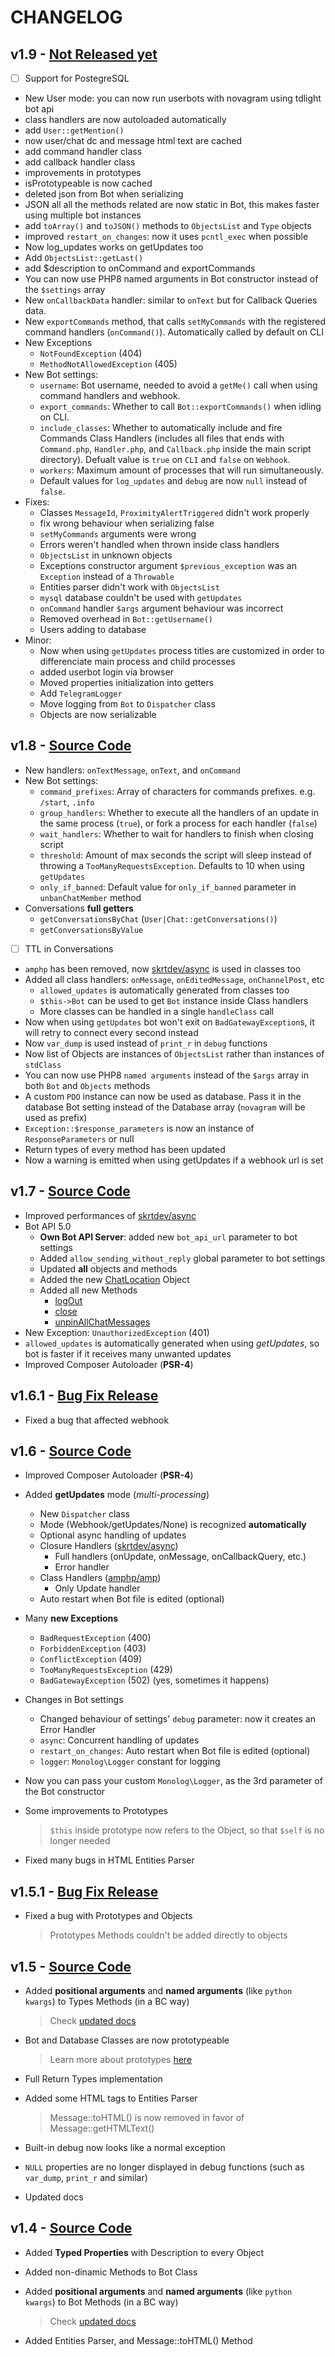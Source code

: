# CHANGELOG

## v1.9 - [Not Released yet](https://github.com/skrtdev/NovaGram/releases/tag/v1.9)  
- [ ] Support for PostegreSQL  
- New User mode: you can now run userbots with novagram using tdlight bot api  
- class handlers are now autoloaded automatically  
- add `User::getMention()`  
- now user/chat dc and message html text are cached
- add command handler class  
- add callback handler class  
- improvements in prototypes  
- isPrototypeable is now cached  
- deleted json from Bot when serializing  
- JSON all all the methods related are now static in Bot, this makes faster using multiple bot instances  
- add `toArray()` and `toJSON()` methods to `ObjectsList` and `Type` objects    
- improved `restart_on_changes`: now it uses `pcntl_exec` when possible  
- Now log_updates works on getUpdates too
- Add `ObjectsList::getLast()`  
- add $description to onCommand and exportCommands  
- You can now use PHP8 named arguments in Bot constructor instead of the `$settings` array  
- New `onCallbackData` handler: similar to `onText` but for Callback Queries data.
- New `exportCommands` method, that calls `setMyCommands` with the registered command handlers (`onCommand()`). Automatically called by default on CLI
- New Exceptions
    - `NotFoundException` (404)
    - `MethodNotAllowedException` (405)
- New Bot settings:  
    - `username`: Bot username, needed to avoid a `getMe()` call when using command handlers and webhook.  
    - `export_commands`: Whether to call `Bot::exportCommands()` when idling on CLI.  
    - `include_classes`: Whether to automatically include and fire Commands Class Handlers (includes all files that ends with `Command.php`, `Handler.php`, and `Callback.php` inside the main script directory). Defualt value is `true` on `CLI` and `false` on `Webhook`.  
    - `workers`: Maximum amount of processes that will run simultaneously.  
    - Default values for `log_updates` and `debug` are now `null` instead of `false`.  
- Fixes:  
    - Classes `MessageId`, `ProximityAlertTriggered` didn't work properly  
    - fix wrong behaviour when serializing false  
    - `setMyCommands` arguments were wrong  
    - Errors weren't handled when thrown inside class handlers  
    - `ObjectsList` in unknown objects   
    - Exceptions constructor argument `$previous_exception` was an `Exception` instead of a `Throwable`  
    - Entities parser didn't work with `ObjectsList`  
    - `mysql` database couldn't be used with `getUpdates`  
    - `onCommand` handler `$args` argument behaviour was incorrect  
    - Removed overhead in `Bot::getUsername()`  
    - Users adding to database  
- Minor:
    - Now when using `getUpdates` process titles are customized in order to differenciate main process and child processes  
    - added userbot login via browser  
    - Moved properties initialization into getters  
    - Add `TelegramLogger  `
    - Move logging from `Bot` to `Dispatcher` class  
    - Objects are now serializable  


## v1.8 - [Source Code](https://github.com/skrtdev/NovaGram/releases/tag/v1.8)
- New handlers: `onTextMessage`, `onText`, and `onCommand`
- New Bot settings:
    - `command_prefixes`: Array of characters for commands prefixes. e.g. `/start`, `.info`
    - `group_handlers`: Whether to execute all the handlers of an update in the same process (`true`), or fork a process for each handler (`false`)
    - `wait_handlers`: Whether to wait for handlers to finish when closing script
    - `threshold`: Amount of max seconds the script will sleep instead of throwing a `TooManyRequestsException`. Defaults to 10 when using `getUpdates`  
    - `only_if_banned`: Default value for `only_if_banned` parameter in `unbanChatMember` method  
- Conversations **full getters**
    - `getConversationsByChat` (`User|Chat::getConversations()`)
    - `getConversationsByValue`
- [ ] TTL in Conversations
- `amphp` has been removed, now [skrtdev/async](https://github.com/skrtdev/php-async) is used in classes too
- Added all class handlers: `onMessage`, `onEditedMessage`, `onChannelPost`, etc
    - `allowed_updates` is automatically generated from classes too
    - `$this->Bot` can be used to get `Bot` instance inside Class handlers
    - More classes can be handled in a single `handleClass` call  
- Now when using `getUpdates` bot won't exit on `BadGatewayException`s, it will retry to connect every second instead
- Now `var_dump` is used instead of `print_r` in `debug` functions  
- Now list of Objects are instances of `ObjectsList` rather than instances of `stdClass`  
- You can now use PHP8 `named arguments` instead of the `$args` array in both `Bot` and `Objects` methods  
- A custom `PDO` instance can now be used as database. Pass it in the database Bot setting instead of the Database array (`novagram` will be used as prefix)
- `Exception::$response_parameters` is now an instance of `ResponseParameters` or null
- Return types of every method has been updated  
- Now a warning is emitted when using getUpdates if a webhook url is set

## v1.7 - [Source Code](https://github.com/skrtdev/NovaGram/releases/tag/v1.7)
- Improved performances of [skrtdev/async](https://github.com/skrtdev/php-async)
- Bot API 5.0
    - **Own Bot API Server**: added new `bot_api_url` parameter to bot settings
    - Added `allow_sending_without_reply` global parameter to bot settings
    - Updated **all** objects and methods
    - Added the new [ChatLocation](https://core.telegram.org/bots/api#chatlocation) Object
    - Added all new Methods
        - [logOut](https://core.telegram.org/bots/api#logout)
        - [close](https://core.telegram.org/bots/api#close)
        - [unpinAllChatMessages](https://core.telegram.org/bots/api#unpinallchatmessages)
- New Exception: `UnauthorizedException` (401)
- `allowed_updates` is automatically generated when using _getUpdates_, so bot is faster if it receives many unwanted updates
- Improved Composer Autoloader (**PSR-4**)

## v1.6.1 - [Bug Fix Release](https://github.com/skrtdev/NovaGram/releases/tag/v1.6.1)

- Fixed a bug that affected webhook


## v1.6 - [Source Code](https://github.com/skrtdev/NovaGram/releases/tag/v1.6)

- Improved Composer Autoloader (**PSR-4**)
- Added **getUpdates** mode (_multi-processing_)
    - New `Dispatcher` class
    - Mode (Webhook/getUpdates/None) is recognized **automatically**
    - Optional async handling of updates
    - Closure Handlers ([skrtdev/async](https://github.com/skrtdev/php-async))
        - Full handlers (onUpdate, onMessage, onCallbackQuery, etc.)
        - Error handler
    - Class Handlers ([amphp/amp](https://github.com/amphp/amp))
        - Only Update handler
    - Auto restart when Bot file is edited (optional)

- Many **new Exceptions**
    - `BadRequestException` (400)
    - `ForbiddenException` (403)
    - `ConflictException` (409)
    - `TooManyRequestsException` (429)
    - `BadGatewayException` (502) (yes, sometimes it happens)

- Changes in Bot settings
    - Changed behaviour of settings' `debug` parameter: now it creates an Error Handler  
    - `async`: Concurrent handling of updates
    - `restart_on_changes`: Auto restart when Bot file is edited (optional)  
    - `logger`: `Monolog\Logger` constant for logging

- Now you can pass your custom `Monolog\Logger`, as the 3rd parameter of the Bot constructor  
- Some improvements to Prototypes

    > `$this` inside prototype now refers to the Object, so that `$self` is no longer needed

- Fixed many bugs in HTML Entities Parser

## v1.5.1 - [Bug Fix Release](https://github.com/skrtdev/NovaGram/releases/tag/v1.5.1)

- Fixed a bug with Prototypes and Objects

    > Prototypes Methods couldn't be added directly to objects

## v1.5 - [Source Code](https://github.com/skrtdev/NovaGram/releases/tag/v1.5)

- Added **positional arguments** and **named arguments** (like `python kwargs`) to Types Methods (in a BC way)

    > Check [updated docs](https://docs.novagram.ga/objects.html)

- Bot and Database Classes are now prototypeable

    > Learn more about prototypes [here](https://docs.novagram.ga/prototypes.html)

- Full Return Types implementation
- Added some HTML tags to Entities Parser

    > Message::toHTML() is now removed in favor of Message::getHTMLText()

- Built-in debug now looks like a normal exception
- `NULL` properties are no longer displayed in debug functions (such as `var_dump`, `print_r` and similar)
- Updated docs

## v1.4 - [Source Code](https://github.com/skrtdev/NovaGram/releases/tag/v1.4)

- Added **Typed Properties** with Description to every Object
- Added non-dinamic Methods to Bot Class
- Added **positional arguments** and **named arguments** (like `python kwargs`) to Bot Methods (in a BC way)

    > Check [updated docs](https://docs.novagram.ga/requests.html)

- Added Entities Parser, and Message::toHTML() Method
